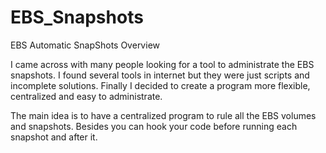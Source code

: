 EBS_Snapshots
=================

EBS Automatic SnapShots
Overview

I came across with many people looking for a tool to administrate the EBS snapshots.
I found several tools in internet but they were just scripts and incomplete solutions.
Finally I decided to create a program more flexible, centralized and easy to administrate.

The main idea is to have a centralized program to rule all the EBS volumes and snapshots.
Besides you can  hook your code before running each snapshot and after it. 
